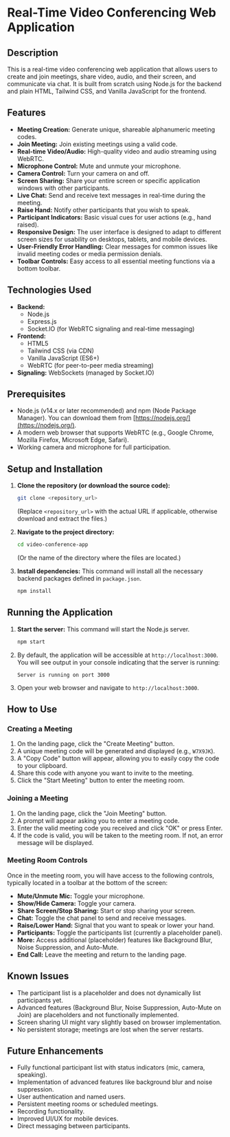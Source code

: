 # Real-Time Video Conferencing Web Application

## Description
This is a real-time video conferencing web application that allows users to create and join meetings, share video, audio, and their screen, and communicate via chat. It is built from scratch using Node.js for the backend and plain HTML, Tailwind CSS, and Vanilla JavaScript for the frontend.

## Features
*   **Meeting Creation:** Generate unique, shareable alphanumeric meeting codes.
*   **Join Meeting:** Join existing meetings using a valid code.
*   **Real-time Video/Audio:** High-quality video and audio streaming using WebRTC.
*   **Microphone Control:** Mute and unmute your microphone.
*   **Camera Control:** Turn your camera on and off.
*   **Screen Sharing:** Share your entire screen or specific application windows with other participants.
*   **Live Chat:** Send and receive text messages in real-time during the meeting.
*   **Raise Hand:** Notify other participants that you wish to speak.
*   **Participant Indicators:** Basic visual cues for user actions (e.g., hand raised).
*   **Responsive Design:** The user interface is designed to adapt to different screen sizes for usability on desktops, tablets, and mobile devices.
*   **User-Friendly Error Handling:** Clear messages for common issues like invalid meeting codes or media permission denials.
*   **Toolbar Controls:** Easy access to all essential meeting functions via a bottom toolbar.

## Technologies Used
*   **Backend:**
    *   Node.js
    *   Express.js
    *   Socket.IO (for WebRTC signaling and real-time messaging)
*   **Frontend:**
    *   HTML5
    *   Tailwind CSS (via CDN)
    *   Vanilla JavaScript (ES6+)
    *   WebRTC (for peer-to-peer media streaming)
*   **Signaling:** WebSockets (managed by Socket.IO)

## Prerequisites
*   Node.js (v14.x or later recommended) and npm (Node Package Manager). You can download them from [https://nodejs.org/](https://nodejs.org/).
*   A modern web browser that supports WebRTC (e.g., Google Chrome, Mozilla Firefox, Microsoft Edge, Safari).
*   Working camera and microphone for full participation.

## Setup and Installation
1.  **Clone the repository (or download the source code):**
    ```bash
    git clone <repository_url>
    ```
    (Replace `<repository_url>` with the actual URL if applicable, otherwise download and extract the files.)

2.  **Navigate to the project directory:**
    ```bash
    cd video-conference-app 
    ```
    (Or the name of the directory where the files are located.)

3.  **Install dependencies:**
    This command will install all the necessary backend packages defined in `package.json`.
    ```bash
    npm install
    ```

## Running the Application
1.  **Start the server:**
    This command will start the Node.js server.
    ```bash
    npm start
    ```
2.  By default, the application will be accessible at `http://localhost:3000`. You will see output in your console indicating that the server is running:
    ```
    Server is running on port 3000
    ```
3.  Open your web browser and navigate to `http://localhost:3000`.

## How to Use

### Creating a Meeting
1.  On the landing page, click the "Create Meeting" button.
2.  A unique meeting code will be generated and displayed (e.g., `W7X9JK`).
3.  A "Copy Code" button will appear, allowing you to easily copy the code to your clipboard.
4.  Share this code with anyone you want to invite to the meeting.
5.  Click the "Start Meeting" button to enter the meeting room.

### Joining a Meeting
1.  On the landing page, click the "Join Meeting" button.
2.  A prompt will appear asking you to enter a meeting code.
3.  Enter the valid meeting code you received and click "OK" or press Enter.
4.  If the code is valid, you will be taken to the meeting room. If not, an error message will be displayed.

### Meeting Room Controls
Once in the meeting room, you will have access to the following controls, typically located in a toolbar at the bottom of the screen:
*   **Mute/Unmute Mic:** Toggle your microphone.
*   **Show/Hide Camera:** Toggle your camera.
*   **Share Screen/Stop Sharing:** Start or stop sharing your screen.
*   **Chat:** Toggle the chat panel to send and receive messages.
*   **Raise/Lower Hand:** Signal that you want to speak or lower your hand.
*   **Participants:** Toggle the participants list (currently a placeholder panel).
*   **More:** Access additional (placeholder) features like Background Blur, Noise Suppression, and Auto-Mute.
*   **End Call:** Leave the meeting and return to the landing page.

## Known Issues
*   The participant list is a placeholder and does not dynamically list participants yet.
*   Advanced features (Background Blur, Noise Suppression, Auto-Mute on Join) are placeholders and not functionally implemented.
*   Screen sharing UI might vary slightly based on browser implementation.
*   No persistent storage; meetings are lost when the server restarts.

## Future Enhancements
*   Fully functional participant list with status indicators (mic, camera, speaking).
*   Implementation of advanced features like background blur and noise suppression.
*   User authentication and named users.
*   Persistent meeting rooms or scheduled meetings.
*   Recording functionality.
*   Improved UI/UX for mobile devices.
*   Direct messaging between participants.
```
